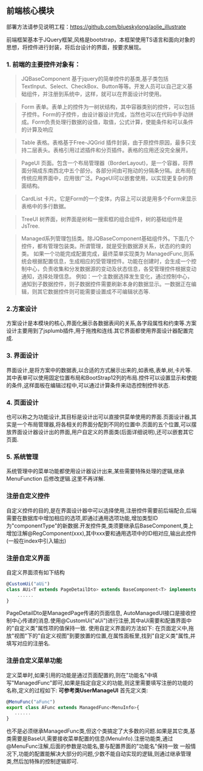## 前端核心模块

部署方法请参见说明工程：https://github.com/blueskylong/aolie_illustrate

前端框架基本于JQuery框架,风格是bootstrap，本框架使用TS语言和面向对象的思想，将控件进行封装，将后台设计的界面，按要求展现。
### 1. 前端的主要控件对象有：
> JQBaseComponent 基于jquery的简单控件的基类,基子类包括 TextInput、Select、CheckBox、Button等等。开发人员可以自己定义基础组件，并注册到系统中，这样，就可以在界面设计时使用。

> Form 表单。表单上的控件为一树状结构，其中容器类别的控件，可以包括子控件。Form的子控件，由设计器设计完成，当然也可以在代码中手动拼成。Form负责处理行数据的设值，取值，公式计算，使能条件和可以条件的计算及响应

> Table 表格。表格基于Free-JQGrid 插件封装，由于原控件原因，最多只支持二层表头。表格引用过滤插件和分页插件。表格的应用还没完全展开。

> PageUI 页面。包含一个布局管理器（BorderLayout)，是一个容器，将界面分隔成东南西北中五个部分。各部分间由可拖动的分隔条分隔。此布局在传统应用界面中，应用很广泛。PageUI可以嵌套使用，以实现更复杂的界面结构。

> CardList 卡片。它是Form的一个变体，内容上可以说是用多个Form来显示表格中的多行数据。

> TreeUI 树界面，树界面是树和一搜索框的组合组件，树的基础组件是JsTree.

> Managed系列管理包括类。除JQBaseComponent基础组件外。下面几个控件，都有管理包装类。所谓管理，就是受到数据源关系，状态的约束的类。
如果一个功能完成配置完成，最终菜单实现类为 ManagedFunc,则系统会根据配置信息，生成相应的受管理控件。功能在创建时，会生成一个控制中心，负责收集和分发数据源的变动及状态信息，各受管理控件根据变动通知，选择处理信息。
例如：一个主数据选择发生变化，通过控制中心，通知到子数据控件，则子数据控件需要刷新本身的数据显示。一数据正在编辑，则其它数据控件则可能需要设置成不可编辑状态等.
 
### 2.方案设计
方案设计是本模块的核心,界面化展示各数据表间的关系,各字段属性和约束等.方案设计主要用到了jsplumb插件,用于拖拽和连线.其它界面都使用界面设计器配置完成.

### 3. 界面设计
界面设计,是将方案中的数据表,以合适的方式展示出来的,如表格,表单,树,卡片等.其中表单可以使用固定位置布局和BootStrap12列的布局.控件可以设置显示和使能的条件,这样面板在编辑过程中,可以通过计算条件来动态控制控件状态.

### 4. 页面设计
也可以称之为功能设计,其目标是设计出可以直接供菜单使用的界面.页面设计器,其实是一个布局管理器,将各相关的界面分配到不同的位置中.页面的五个位置,可以摆放界面设计器设计出的界面,用户自定义的界面类(后面详细说明),还可以嵌套其它页面.

### 5. 系统管理
系统管理中的菜单功能都使用设计器设计出来,某些需要特殊处理的逻辑,继承 MenuFunction 后修改逻辑.这里不再详解.

### 注册自定义控件
自定义控件的目的,是在界面设计器中可以选择使用,注册控件需要前后端配合,后端需要在数据库中增加相应的选项,即通过通用选项功能,增加类型ID为"componentType"的新数据.开发控件类,类须要继承后BaseComponent,类上增加注解@RegComponent(xxx),其中xxx要和通用选项中的ID相对应,输出此控件(一般在index中引入输出)

### 注册自定义界面
自定义界面须有如下结构 
```typescript
@CustomUi("aUi")
class AUi<T extends PageDetailDto> extends BaseComponent<T> implements AutoManagedUI{
    ......
}
```
PageDetailDto是ManagedPage传递的页面信息, AutoManagedUI接口是接收控制中心传递的消息.使用@CustomUi("aUi")进行注册,其中aUi需要和配置界面中的"自定义类"属性项的值保持一致.
使用自定义界面的方法如下: 在页面定义中,拖放"视图"下的"自定义视图"到要放置的位置,在属性面板里,找到"自定义类"属性,并填写对应的注册名.

### 注册自定义菜单功能
定义菜单时,如果引用的功能是通过页面配置的,则在"功能名"中填写"ManagedFunc"即可,如果是指定自定义的功能,则这里需要填写注册的功能的名称,定义的过程如下:
**可参考类UserManageUI**
首先定义类:
```typescript
@MenuFunc("aFunc")
export class AFunc extends ManagedFunc<MenuInfo>{
   ......
}
```
也不是必须继承ManagedFunc类,但这个类搞定了大多数的问题.如果是其它类,基类需要是BaseUI<MenuInfo>,需要接收菜单配置的信息(MenuInfo).注册功能类,通过@MenuFunc注解,后面的参数是功能名,要与配置界面的"功能名"保持一致
一般情况下,功能的配置能解决大部分的问题,少数不能自动实现的逻辑,则通过继承管理类,然后加特殊的控制逻辑即可.

 

 

